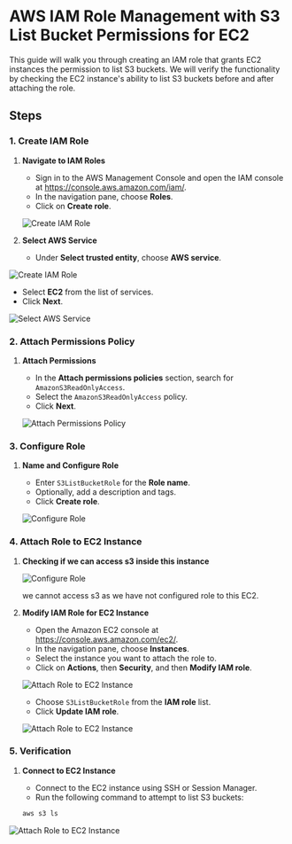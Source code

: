 # AWS IAM Role Management with S3 List Bucket Permissions for EC2

This guide will walk you through creating an IAM role that grants EC2 instances the permission to list S3 buckets. We will verify the functionality by checking the EC2 instance's ability to list S3 buckets before and after attaching the role.

## Steps

### 1. Create IAM Role

1. **Navigate to IAM Roles**
   - Sign in to the AWS Management Console and open the IAM console at https://console.aws.amazon.com/iam/.
   - In the navigation pane, choose **Roles**.
   - Click on **Create role**.

   ![Create IAM Role](https://github.com/user-attachments/assets/90184a4f-70a0-47af-ae6e-7297d542e2a1)

2. **Select AWS Service**
   - Under **Select trusted entity**, choose **AWS service**.
  
![Create IAM Role](https://github.com/user-attachments/assets/9b02be78-f9c2-4e35-8dba-f2c3df13eafb)

   - Select **EC2** from the list of services.
   - Click **Next**.

   ![Select AWS Service](https://github.com/user-attachments/assets/a2186daf-c1cb-47fb-879f-2d9d298bd3a2)

### 2. Attach Permissions Policy

1. **Attach Permissions**
   - In the **Attach permissions policies** section, search for `AmazonS3ReadOnlyAccess`.
   - Select the `AmazonS3ReadOnlyAccess` policy.
   - Click **Next**.

   ![Attach Permissions Policy](https://github.com/user-attachments/assets/70739c19-4060-443f-80bb-52d403ef5803)

### 3. Configure Role

1. **Name and Configure Role**
   - Enter `S3ListBucketRole` for the **Role name**.
   - Optionally, add a description and tags.
   - Click **Create role**.

   ![Configure Role](https://github.com/user-attachments/assets/58b24cc2-af92-4c26-9f7b-d0812733a3af)

### 4. Attach Role to EC2 Instance

1. **Checking if we can access s3 inside this instance**

   ![Configure Role](https://github.com/user-attachments/assets/9a00e9b3-d6ad-46b9-a4ba-9d873536c1af)

   we cannot access s3 as we have not configured role to this EC2.

2. **Modify IAM Role for EC2 Instance**
   - Open the Amazon EC2 console at https://console.aws.amazon.com/ec2/.
   - In the navigation pane, choose **Instances**.
   - Select the instance you want to attach the role to.
   - Click on **Actions**, then **Security**, and then **Modify IAM role**.  

   ![Attach Role to EC2 Instance](https://github.com/user-attachments/assets/aaaaecad-3030-43e2-af5b-5cc5b06e4c9a)

   - Choose `S3ListBucketRole` from the **IAM role** list.
   - Click **Update IAM role**.

   ![Attach Role to EC2 Instance](https://github.com/user-attachments/assets/40ee3009-c85c-4e32-a253-2f179ffc5eec)

### 5. Verification

1. **Connect to EC2 Instance**
   - Connect to the EC2 instance using SSH or Session Manager.
   - Run the following command to attempt to list S3 buckets:

   ```bash
   aws s3 ls

![Attach Role to EC2 Instance](https://github.com/user-attachments/assets/c9f85674-a590-414c-8920-72282842b9ce)
